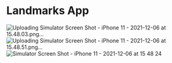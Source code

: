 # Landmarks App

![Uploading Simulator Screen Shot - iPhone 11 - 2021-12-06 at 15.48.03.png…]() ![Uploading Simulator Screen Shot - iPhone 11 - 2021-12-06 at 15.48.51.png…]() ![Simulator Screen Shot - iPhone 11 - 2021-12-06 at 15 48 24](https://user-images.githubusercontent.com/77058534/144850791-bef617f7-3a2c-46cf-b87f-4521a3bc94b5.png)






